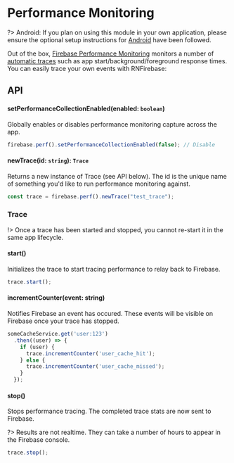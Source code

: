 # Performance Monitoring

?> Android: If you plan on using this module in your own application, please ensure the optional setup instructions for
[Android](http://invertase.io/react-native-firebase/#/installation-android?id=_4-performance-monitoring-optional) have been followed.

Out of the box, [Firebase Performance Monitoring](https://firebase.google.com/docs/perf-mon/automatic) monitors a number of
[automatic traces](https://firebase.google.com/docs/perf-mon/automatic) such as app start/background/foreground response times.
You can easily trace your own events with RNFirebase:

## API

#### setPerformanceCollectionEnabled(enabled: `boolean`)

Globally enables or disables performance monitoring capture across the app.

```js
firebase.perf().setPerformanceCollectionEnabled(false); // Disable
```

#### newTrace(id: `string`): `Trace`

Returns a new instance of Trace (see API below). The id is the unique name of something you'd like to run performance
monitoring against.

```js
const trace = firebase.perf().newTrace("test_trace");
```

### Trace

!> Once a trace has been started and stopped, you cannot re-start it in the same app lifecycle.

#### start()

Initializes the trace to start tracing performance to relay back to Firebase.

```js
trace.start();
```

#### incrementCounter(event: string)

Notifies Firebase an event has occured. These events will be visible on Firebase once your trace has stopped.

```js
someCacheService.get('user:123')
  .then((user) => {
    if (user) {
      trace.incrementCounter('user_cache_hit');
    } else {
      trace.incrementCounter('user_cache_missed');
    }
  });
```

#### stop()

Stops performance tracing. The completed trace stats are now sent to Firebase.

?> Results are not realtime. They can take a number of hours to appear in the Firebase console.

```js
trace.stop();
```
